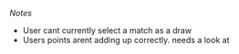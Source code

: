 *Notes*

- User cant currently select a match as a draw
- Users points arent adding up correctly. needs a look at
